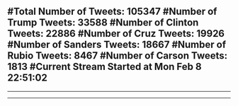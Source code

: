 #Total Number of Tweets: 105347 
#Number of Trump Tweets: 33588
#Number of Clinton Tweets: 22886
#Number of Cruz Tweets: 19926
#Number of Sanders Tweets: 18667
#Number of Rubio Tweets: 8467
#Number of Carson Tweets: 1813
#Current Stream Started at Mon Feb  8 22:51:02
---
---
---
